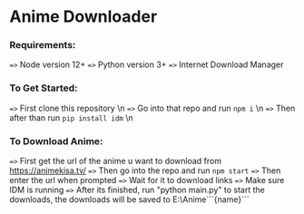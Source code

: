 # Anime Downloader

###   Requirements:
```=>``` Node version 12+
```=>``` Python version 3+
```=>``` Internet Download Manager

###   To Get Started:
```=>``` First clone this repository \n
```=>``` Go into that repo and run ```npm i``` \n
```=>``` Then after than run ```pip install idm``` \n
 
###   To Download Anime:
```=>``` First get the url of the anime u want to download from https://animekisa.tv/ 
```=>``` Then go into the repo and run ```npm start```
```=>``` Then enter the url when prompted
```=>``` Wait for it to download links
```=>``` Make sure IDM is running
```=>``` After its finished, run "python main.py" to start the downloads, the downloads will be saved to E:\Anime\```{name}```
